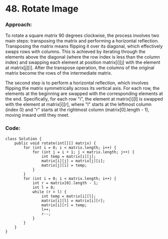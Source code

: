 # 48. Rotate Image

### Approach:
To rotate a square matrix 90 degrees clockwise, the process involves two main steps: transposing the matrix and performing a horizontal reflection. Transposing the matrix means flipping it over its diagonal, which effectively swaps rows with columns. This is achieved by iterating through the elements above the diagonal (where the row index is less than the column index) and swapping each element at position matrix[i][j] with the element at matrix[j][i]. After the transpose operation, the columns of the original matrix become the rows of the intermediate matrix.

The second step is to perform a horizontal reflection, which involves flipping the matrix symmetrically across its vertical axis. For each row, the elements at the beginning are swapped with the corresponding elements at the end. Specifically, for each row "i", the element at matrix[i][l] is swapped with the element at matrix[i][r], where "l" starts at the leftmost column (index 0) and "r" starts at the rightmost column (matrix[0].length - 1), moving inward until they meet.

### Code:
```
class Solution {
    public void rotate(int[][] matrix) {
        for (int i = 0; i < matrix.length; i++) {
            for (int j = i + 1; j < matrix.length; j++) {
                int temp = matrix[i][j];
                matrix[i][j] = matrix[j][i];
                matrix[j][i] = temp;
            }
        }
        for (int i = 0; i < matrix.length; i++) {
            int r = matrix[0].length - 1;
            int l = 0;
            while (r > l) {
                int temp = matrix[i][l];
                matrix[i][l] = matrix[i][r];
                matrix[i][r] = temp;
                l++;
                r--;
            }
        }
    }
}
```